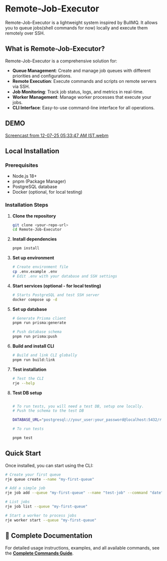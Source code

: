# Remote-Job-Executor

Remote-Job-Executor is a lightweight system inspired by BullMQ. It allows you to queue jobs(shell commands for now) locally and execute them remotely over SSH.

## What is Remote-Job-Executor?

Remote-Job-Executor is a comprehensive solution for:

- **Queue Management**: Create and manage job queues with different priorities and configurations.
- **Remote Execution**: Execute commands and scripts on remote servers via SSH.
- **Job Monitoring**: Track job status, logs, and metrics in real-time.
- **Worker Management**: Manage worker processes that execute your jobs.
- **CLI Interface**: Easy-to-use command-line interface for all operations.

## DEMO

[Screencast from 12-07-25 05:33:47 AM IST.webm](https://github.com/user-attachments/assets/92318d57-2fef-4331-90e1-66cab171566b)

## Local Installation

### Prerequisites

- Node.js 18+
- pnpm (Package Manager)
- PostgreSQL database
- Docker (optional, for local testing)

### Installation Steps

1. **Clone the repository**

   ```bash
   git clone <your-repo-url>
   cd Remote-Job-Executor
   ```

2. **Install dependencies**

   ```bash
   pnpm install
   ```

3. **Set up environment**

   ```bash
   # Create environment file
   cp .env.example .env
   # Edit .env with your database and SSH settings
   ```

4. **Start services (optional - for local testing)**

   ```bash
   # Starts PostgreSQL and test SSH server
   docker compose up -d
   ```

5. **Set up database**

   ```bash
   # Generate Prisma client
   pnpm run prisma:generate

   # Push database schema
   pnpm run prisma:push
   ```

6. **Build and install CLI**

   ```bash
   # Build and link CLI globally
   pnpm run build:link
   ```

7. **Test installation**
   ```bash
   # Test the CLI
   rje --help
   ```
8. **Test DB setup**

   ```bash

   # To run tests, you will need a test DB, setup one locally.
   # Push the schema to the test DB

   DATABASE_URL="postgresql://your_user:your_password@localhost:5432/remote_job_test" pnpm prisma db push

   # To run tests

   pnpm test

   ```

## Quick Start

Once installed, you can start using the CLI:

```bash
# Create your first queue
rje queue create --name "my-first-queue"

# Add a simple job
rje job add --queue "my-first-queue" --name "test-job" --command "date"

# List jobs
rje job list --queue "my-first-queue"

# Start a worker to process jobs
rje worker start --queue "my-first-queue"
```

## 📖 Complete Documentation

For detailed usage instructions, examples, and all available commands, see the **[Complete Commands Guide](./commands-guide/GUIDE.md)**.
